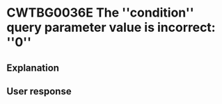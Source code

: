 # CWTBG0036E The ''condition'' query parameter value is incorrect: ''0''

## Explanation

## User response